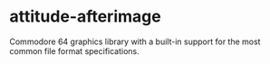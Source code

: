 attitude-afterimage
===================

Commodore 64 graphics library with a built-in support for the most common file format specifications.